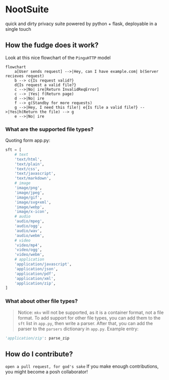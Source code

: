 # NootSuite
quick and dirty privacy suite powered by python + flask, deployable in a single touch
## How the fudge does it work?
Look at this nice flowchart of the `PinguHTTP` model
```mermaid
flowchart
    a[User sends request] -->|Hey, can I have example.com| b(Server recieves request)
    b --> c{Is request valid?}
    d{Is request a valid file?}
    c -->|No| ire[Return InvalidReqError]
    c --> |Yes| f(Return page)
    d -->|No| ire
    f --> g(Standby for more requests)
    g -->|Hey, I need this file!| e{Is file a valid file?} -->|Yes|h(Return the file) --> g
    e -->|No| ire
```
### What are the supported file types?
Quoting form app.py:
```python
sft = [
    # text
    'text/html',
    'text/plain',
    'text/css',
    'text/javascript',
    'text/markdown',
    # image
    'image/png',
    'image/jpeg',
    'image/gif',
    'image/svg+xml',
    'image/webp',
    'image/x-icon',
    # audio
    'audio/mpeg',
    'audio/ogg',
    'audio/wav',
    'audio/webm',
    # video
    'video/mp4',
    'video/ogg',
    'video/webm',
    # application
    'application/javascript',
    'application/json',
    'application/pdf',
    'application/xml',
    'application/zip',    
]
```
### What about other file types?
> Notice: `mkv` will not be supported, as it is a container format, not a file format.
To add support for other file types, you can add them to the `sft` list in `app.py`, then write a parser.
After that, you can add the parser to the `parsers` dictionary in `app.py`.
Example entry:
```python
'application/zip': parse_zip
```
## How do I contribute?
`open a pull request, for god's sake`
If you make enough contributions, you might become a posh collaborator!